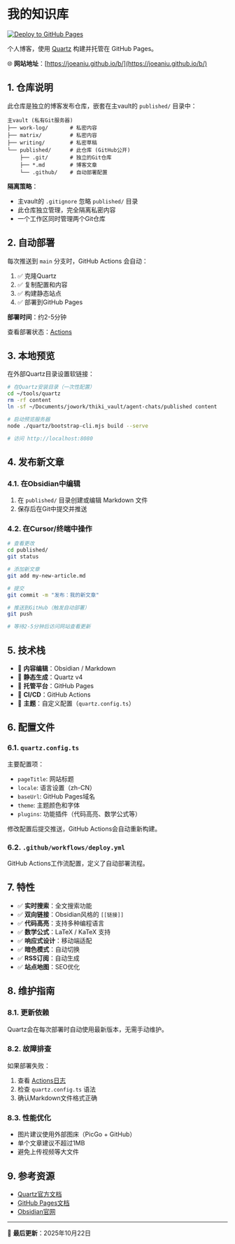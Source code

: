 # 我的知识库

[![Deploy to GitHub Pages](https://github.com/joeaniu/b/actions/workflows/deploy.yml/badge.svg)](https://github.com/joeaniu/b/actions/workflows/deploy.yml)

个人博客，使用 [Quartz](https://quartz.jzhao.xyz/) 构建并托管在 GitHub Pages。

🌐 **网站地址**：[https://joeaniu.github.io/b/](https://joeaniu.github.io/b/)

## 1. 仓库说明

此仓库是独立的博客发布仓库，嵌套在主vault的 `published/` 目录中：

```
主vault (私有Git服务器)
├── work-log/       # 私密内容
├── matrix/         # 私密内容
├── writing/        # 私密草稿
└── published/      # 此仓库 (GitHub公开)
    ├── .git/       # 独立的Git仓库
    ├── *.md        # 博客文章
    └── .github/    # 自动部署配置
```

**隔离策略**：
- 主vault的 `.gitignore` 忽略 `published/` 目录
- 此仓库独立管理，完全隔离私密内容
- 一个工作区同时管理两个Git仓库

## 2. 自动部署

每次推送到 `main` 分支时，GitHub Actions 会自动：

1. ✅ 克隆Quartz
2. ✅ 复制配置和内容
3. ✅ 构建静态站点
4. ✅ 部署到GitHub Pages

**部署时间**：约2-5分钟

查看部署状态：[Actions](https://github.com/joeaniu/b/actions)

## 3. 本地预览

在外部Quartz目录设置软链接：

```bash
# 在Quartz安装目录（一次性配置）
cd ~/tools/quartz
rm -rf content
ln -sf ~/Documents/jowork/thiki_vault/agent-chats/published content

# 启动预览服务器
node ./quartz/bootstrap-cli.mjs build --serve

# 访问 http://localhost:8080
```

## 4. 发布新文章

### 4.1. 在Obsidian中编辑

1. 在 `published/` 目录创建或编辑 Markdown 文件
2. 保存后在Git中提交并推送

### 4.2. 在Cursor/终端中操作

```bash
# 查看更改
cd published/
git status

# 添加新文章
git add my-new-article.md

# 提交
git commit -m "发布：我的新文章"

# 推送到GitHub（触发自动部署）
git push

# 等待2-5分钟后访问网站查看更新
```

## 5. 技术栈

- 📝 **内容编辑**：Obsidian / Markdown
- 🔨 **静态生成**：Quartz v4
- 🚀 **托管平台**：GitHub Pages
- 🤖 **CI/CD**：GitHub Actions
- 🎨 **主题**：自定义配置（`quartz.config.ts`）

## 6. 配置文件

### 6.1. `quartz.config.ts`

主要配置项：
- `pageTitle`: 网站标题
- `locale`: 语言设置（zh-CN）
- `baseUrl`: GitHub Pages域名
- `theme`: 主题颜色和字体
- `plugins`: 功能插件（代码高亮、数学公式等）

修改配置后提交推送，GitHub Actions会自动重新构建。

### 6.2. `.github/workflows/deploy.yml`

GitHub Actions工作流配置，定义了自动部署流程。

## 7. 特性

- ✅ **实时搜索**：全文搜索功能
- ✅ **双向链接**：Obsidian风格的 `[[链接]]`
- ✅ **代码高亮**：支持多种编程语言
- ✅ **数学公式**：LaTeX / KaTeX 支持
- ✅ **响应式设计**：移动端适配
- ✅ **暗色模式**：自动切换
- ✅ **RSS订阅**：自动生成
- ✅ **站点地图**：SEO优化

## 8. 维护指南

### 8.1. 更新依赖

Quartz会在每次部署时自动使用最新版本，无需手动维护。

### 8.2. 故障排查

如果部署失败：
1. 查看 [Actions日志](https://github.com/joeaniu/b/actions)
2. 检查 `quartz.config.ts` 语法
3. 确认Markdown文件格式正确

### 8.3. 性能优化

- 图片建议使用外部图床（PicGo + GitHub）
- 单个文章建议不超过1MB
- 避免上传视频等大文件

## 9. 参考资源

- [Quartz官方文档](https://quartz.jzhao.xyz/)
- [GitHub Pages文档](https://docs.github.com/pages)
- [Obsidian官网](https://obsidian.md/)

---

📅 **最后更新**：2025年10月22日
